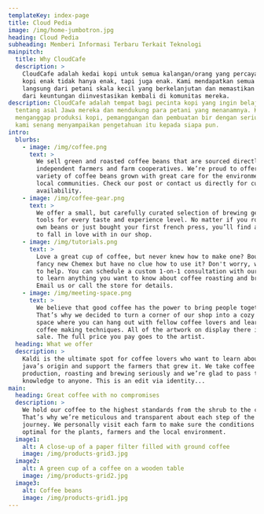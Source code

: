 ```yaml
---
templateKey: index-page
title: Cloud Pedia
image: /img/home-jumbotron.jpg
heading: Cloud Pedia
subheading: Memberi Informasi Terbaru Terkait Teknologi
mainpitch:
  title: Why CloudCafe
  description: >
    CloudCafe adalah kedai kopi untuk semua kalangan/orang yang percaya bahwa
    kopi enak tidak hanya enak, tapi juga enak. Kami mendapatkan semua biji kami
    langsung dari petani skala kecil yang berkelanjutan dan memastikan sebagian
    dari keuntungan diinvestasikan kembali di komunitas mereka.
description: CloudCafe adalah tempat bagi pecinta kopi yang ingin belajar
  tentang asal Jawa mereka dan mendukung para petani yang menanamnya. Kami
  menganggap produksi kopi, pemanggangan dan pembuatan bir dengan serius dan
  kami senang menyampaikan pengetahuan itu kepada siapa pun.
intro:
  blurbs:
    - image: /img/coffee.png
      text: >
        We sell green and roasted coffee beans that are sourced directly from
        independent farmers and farm cooperatives. We’re proud to offer a
        variety of coffee beans grown with great care for the environment and
        local communities. Check our post or contact us directly for current
        availability.
    - image: /img/coffee-gear.png
      text: >
        We offer a small, but carefully curated selection of brewing gear and
        tools for every taste and experience level. No matter if you roast your
        own beans or just bought your first french press, you’ll find a gadget
        to fall in love with in our shop.
    - image: /img/tutorials.png
      text: >
        Love a great cup of coffee, but never knew how to make one? Bought a
        fancy new Chemex but have no clue how to use it? Don't worry, we’re here
        to help. You can schedule a custom 1-on-1 consultation with our baristas
        to learn anything you want to know about coffee roasting and brewing.
        Email us or call the store for details.
    - image: /img/meeting-space.png
      text: >
        We believe that good coffee has the power to bring people together.
        That’s why we decided to turn a corner of our shop into a cozy meeting
        space where you can hang out with fellow coffee lovers and learn about
        coffee making techniques. All of the artwork on display there is for
        sale. The full price you pay goes to the artist.
  heading: What we offer
  description: >
    Kaldi is the ultimate spot for coffee lovers who want to learn about their
    java’s origin and support the farmers that grew it. We take coffee
    production, roasting and brewing seriously and we’re glad to pass that
    knowledge to anyone. This is an edit via identity...
main:
  heading: Great coffee with no compromises
  description: >
    We hold our coffee to the highest standards from the shrub to the cup.
    That’s why we’re meticulous and transparent about each step of the coffee’s
    journey. We personally visit each farm to make sure the conditions are
    optimal for the plants, farmers and the local environment.
  image1:
    alt: A close-up of a paper filter filled with ground coffee
    image: /img/products-grid3.jpg
  image2:
    alt: A green cup of a coffee on a wooden table
    image: /img/products-grid2.jpg
  image3:
    alt: Coffee beans
    image: /img/products-grid1.jpg
---
```

